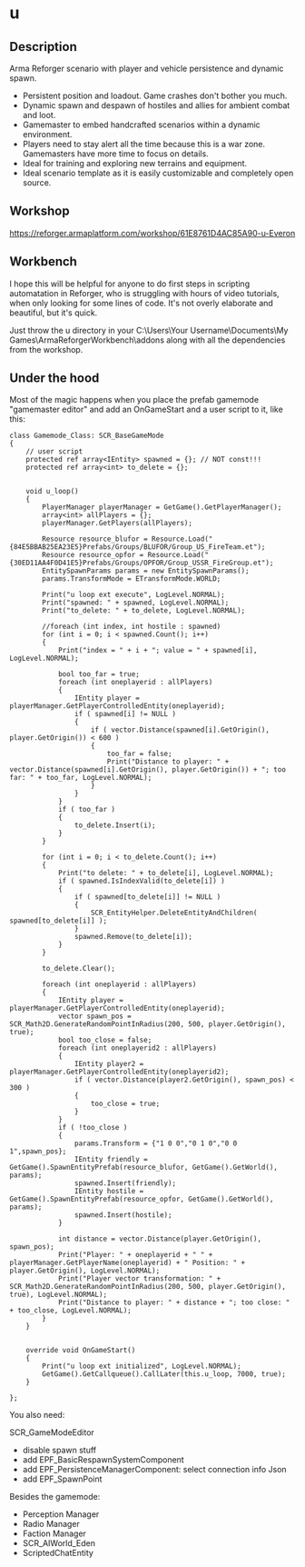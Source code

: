 # u

## Description
Arma Reforger scenario with player and vehicle persistence and dynamic spawn. 

- Persistent position and loadout. Game crashes don't bother you much.
- Dynamic spawn and despawn of hostiles and allies for ambient combat and loot.
- Gamemaster to embed handcrafted scenarios within a dynamic environment.
- Players need to stay alert  all the time because this is a war zone. Gamemasters have more time to focus on details.
- Ideal for training and exploring new terrains and equipment.
- Ideal scenario template as it is easily customizable and completely open source.
 
 
 
## Workshop
https://reforger.armaplatform.com/workshop/61E8761D4AC85A90-u-Everon
 
 
 
 
## Workbench
I hope this will be helpful for anyone to do first steps in scripting automatation in Reforger, who is struggling with hours of video tutorials, when only looking for some lines of code.
It's not overly elaborate and beautiful, but it's quick.

Just throw the u directory in your C:\Users\Your Username\Documents\My Games\ArmaReforgerWorkbench\addons along with all the dependencies from the workshop.
 
 
 
 
## Under the hood
Most of the magic happens when you place the prefab gamemode "gamemaster editor" and add an OnGameStart and a user script to it, like this: 

```
class Gamemode_Class: SCR_BaseGameMode 
{
    // user script
    protected ref array<IEntity> spawned = {}; // NOT const!!!
    protected ref array<int> to_delete = {};
    
    
    void u_loop()
    {
        PlayerManager playerManager = GetGame().GetPlayerManager();
        array<int> allPlayers = {};
        playerManager.GetPlayers(allPlayers);
        
        Resource resource_blufor = Resource.Load("{84E5BBAB25EA23E5}Prefabs/Groups/BLUFOR/Group_US_FireTeam.et");
        Resource resource_opfor = Resource.Load("{30ED11AA4F0D41E5}Prefabs/Groups/OPFOR/Group_USSR_FireGroup.et");
        EntitySpawnParams params = new EntitySpawnParams();
        params.TransformMode = ETransformMode.WORLD;
        
        Print("u loop ext execute", LogLevel.NORMAL);
        Print("spawned: " + spawned, LogLevel.NORMAL);
        Print("to_delete: " + to_delete, LogLevel.NORMAL);
        
        //foreach (int index, int hostile : spawned)
        for (int i = 0; i < spawned.Count(); i++)
        {
            Print("index = " + i + "; value = " + spawned[i], LogLevel.NORMAL);
            
            bool too_far = true;
            foreach (int oneplayerid : allPlayers)
            {
                IEntity player = playerManager.GetPlayerControlledEntity(oneplayerid);
                if ( spawned[i] != NULL )
                {
                    if ( vector.Distance(spawned[i].GetOrigin(), player.GetOrigin()) < 600 )
                    {
                        too_far = false;
                        Print("Distance to player: " + vector.Distance(spawned[i].GetOrigin(), player.GetOrigin()) + "; too far: " + too_far, LogLevel.NORMAL);
                    }
                }
            }
            if ( too_far )
            {
                to_delete.Insert(i);
            }
        }
        
        for (int i = 0; i < to_delete.Count(); i++)
        {
            Print("to delete: " + to_delete[i], LogLevel.NORMAL);
            if ( spawned.IsIndexValid(to_delete[i]) )
            {
                if ( spawned[to_delete[i]] != NULL )
                {
                    SCR_EntityHelper.DeleteEntityAndChildren( spawned[to_delete[i]] );
                }
                spawned.Remove(to_delete[i]);
            }
        }
        
        to_delete.Clear();
        
        foreach (int oneplayerid : allPlayers)
        {
            IEntity player = playerManager.GetPlayerControlledEntity(oneplayerid);
            vector spawn_pos = SCR_Math2D.GenerateRandomPointInRadius(200, 500, player.GetOrigin(), true);
            bool too_close = false;
            foreach (int oneplayerid2 : allPlayers)
            {
                IEntity player2 = playerManager.GetPlayerControlledEntity(oneplayerid2);
                if ( vector.Distance(player2.GetOrigin(), spawn_pos) < 300 )
                {
                    too_close = true;
                }
            }
            if ( !too_close )
            {
                params.Transform = {"1 0 0","0 1 0","0 0 1",spawn_pos};
                IEntity friendly = GetGame().SpawnEntityPrefab(resource_blufor, GetGame().GetWorld(), params);
                spawned.Insert(friendly);
                IEntity hostile = GetGame().SpawnEntityPrefab(resource_opfor, GetGame().GetWorld(), params);
                spawned.Insert(hostile);
            }
            
            int distance = vector.Distance(player.GetOrigin(), spawn_pos);
            Print("Player: " + oneplayerid + " " + playerManager.GetPlayerName(oneplayerid) + " Position: " + player.GetOrigin(), LogLevel.NORMAL);
            Print("Player vector transformation: " + SCR_Math2D.GenerateRandomPointInRadius(200, 500, player.GetOrigin(), true), LogLevel.NORMAL);
            Print("Distance to player: " + distance + "; too close: " + too_close, LogLevel.NORMAL);
        }
    }


    override void OnGameStart()
    {
        Print("u loop ext initialized", LogLevel.NORMAL);
        GetGame().GetCallqueue().CallLater(this.u_loop, 7000, true);
    }

};
```
 
 
You also need:
 
 
SCR_GameModeEditor
- disable spawn stuff
- add EPF_BasicRespawnSystemComponent
- add EPF_PersistenceManagerComponent: select connection info Json
- add EPF_SpawnPoint
 
 
Besides the gamemode:
- Perception Manager
- Radio Manager
- Faction Manager
- SCR_AIWorld_Eden
- ScriptedChatEntity
